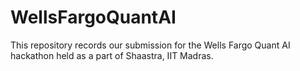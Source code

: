 # WellsFargoQuantAI
This repository records our submission for the Wells Fargo Quant AI hackathon held as a part of Shaastra, IIT Madras.

